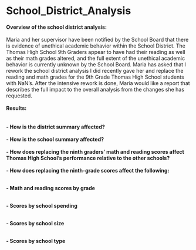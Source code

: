 # School_District_Analysis

**Overview of the school district analysis: <br><br>**
Maria and her supervisor have been notified by the School Board that there is evidence of unethical academic behavior within the School District.  The Thomas High School 9th Graders appear to have had their reading as well as their math grades altered, and the full extent of the unethical academic behavior is currently unknown by the School Board. Maria has asked that I rework the school district analysis I did recently gave her and replace the reading and math grades for the 9th Grade Thomas High School students with NaN’s. After the intensive rework is done, Maria would like a report that describes the full impact to the overall analysis from the changes she has requested. <br>
<br>
**Results:<br><br>** 
<br>
  **- How is the district summary affected?**<br>
<br>
  **- How is the school summary affected?** <br>
<br>
  **- How does replacing the ninth graders’ math and reading scores affect Thomas High School’s performance relative to the other schools?** <br>
<br>
  **- How does replacing the ninth-grade scores affect the following:** <br>
<br>

   **- Math and reading scores by grade**<br>
<br>

   **- Scores by school spending**<br>
<br>

   **- Scores by school size**<br>
<br>

   **- Scores by school type**<br>
<br>

